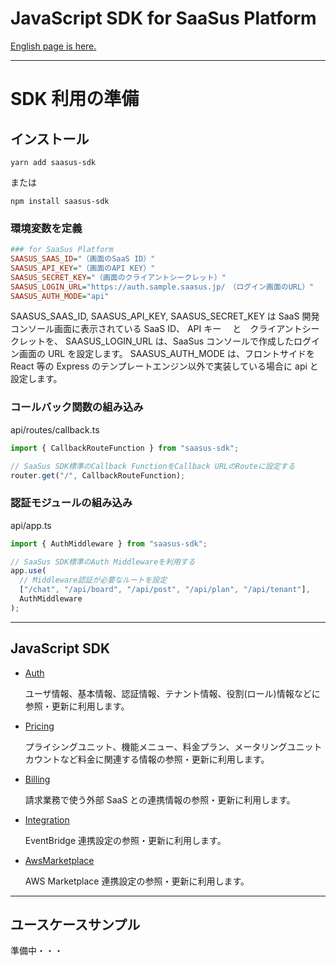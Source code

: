 # JavaScript SDK for SaaSus Platform

[English page is here.](./README_en.md)

---

# SDK 利用の準備

## インストール

```
yarn add saasus-sdk
```

または

```
npm install saasus-sdk
```

### 環境変数を定義

```ini
### for SaaSus Platform
SAASUS_SAAS_ID="（画面のSaaS ID）"
SAASUS_API_KEY="（画面のAPI KEY）"
SAASUS_SECRET_KEY="（画面のクライアントシークレット）"
SAASUS_LOGIN_URL="https://auth.sample.saasus.jp/　（ログイン画面のURL）"
SAASUS_AUTH_MODE="api"
```

SAASUS_SAAS_ID, SAASUS_API_KEY, SAASUS_SECRET_KEY は SaaS 開発コンソール画面に表示されている SaaS ID、 API キー 　と　クライアントシークレットを、
SAASUS_LOGIN_URL は、SaaSus コンソールで作成したログイン画面の URL を設定します。
SAASUS_AUTH_MODE は、フロントサイドを React 等の Express のテンプレートエンジン以外で実装している場合に api と設定します。

### コールバック関数の組み込み

api/routes/callback.ts

```typescript
import { CallbackRouteFunction } from "saasus-sdk";

// SaaSus SDK標準のCallback FunctionをCallback URLのRouteに設定する
router.get("/", CallbackRouteFunction);
```

### 認証モジュールの組み込み

api/app.ts

```typescript
import { AuthMiddleware } from "saasus-sdk";

// SaaSus SDK標準のAuth Middlewareを利用する
app.use(
  // Middleware認証が必要なルートを設定
  ["/chat", "/api/board", "/api/post", "/api/plan", "/api/tenant"],
  AuthMiddleware
);
```

---

## JavaScript SDK

- [Auth](./src/generated/Auth/README.md)

  ユーザ情報、基本情報、認証情報、テナント情報、役割(ロール)情報などに参照・更新に利用します。

- [Pricing](./src/generated/Pricing/README.md)

  プライシングユニット、機能メニュー、料金プラン、メータリングユニットカウントなど料金に関連する情報の参照・更新に利用します。

- [Billing](./src/generated/Billing/README.md)

  請求業務で使う外部 SaaS との連携情報の参照・更新に利用します。

- [Integration](./src/generated/Integration/README.md)

  EventBridge 連携設定の参照・更新に利用します。

- [AwsMarketplace](./src/generated/AwsMarketplace/README.md)

  AWS Marketplace 連携設定の参照・更新に利用します。

---

## ユースケースサンプル

準備中・・・
